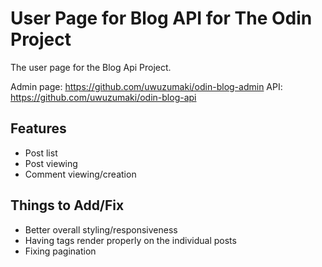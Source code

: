 # User Page for Blog API for The Odin Project

The user page for the Blog Api Project.

Admin page: https://github.com/uwuzumaki/odin-blog-admin
API: https://github.com/uwuzumaki/odin-blog-api

## Features

- Post list
- Post viewing
- Comment viewing/creation

## Things to Add/Fix

- Better overall styling/responsiveness
- Having tags render properly on the individual posts
- Fixing pagination
